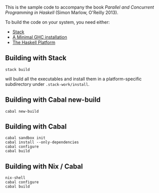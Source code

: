 This is the sample code to accompany the book *Parallel and Concurrent Programming in Haskell* (Simon Marlow, O'Reilly 2013).

To build the code on your system, you need either:

* [Stack](http://haskellstack.org)
* [A Minimal GHC installation](https://www.haskell.org/downloads)
* [The Haskell Platform](https://www.haskell.org/downloads#platform)

## Building with Stack

```
stack build
```

will build all the executables and install them in a platform-specific
subdirectory under `.stack-work/install`.

## Building with Cabal new-build

```
cabal new-build
```

## Building with Cabal

```
cabal sandbox init
cabal install --only-dependencies
cabal configure
cabal build
```

## Building with Nix / Cabal

```
nix-shell
cabal configure
cabal build
```
